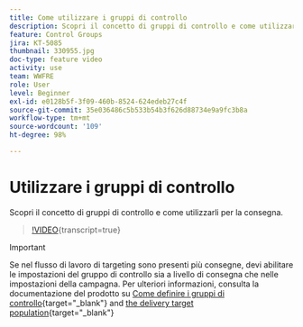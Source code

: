 ```yaml
---
title: Come utilizzare i gruppi di controllo
description: Scopri il concetto di gruppi di controllo e come utilizzarli per la consegna.
feature: Control Groups
jira: KT-5085
thumbnail: 330955.jpg
doc-type: feature video
activity: use
team: WWFRE
role: User
level: Beginner
exl-id: e0128b5f-3f09-460b-8524-624edeb27c4f
source-git-commit: 35e036486c5b533b54b3f626d88734e9a9fc3b8a
workflow-type: tm+mt
source-wordcount: '109'
ht-degree: 98%

---
```


# Utilizzare i gruppi di controllo

Scopri il concetto di gruppi di controllo e come utilizzarli per la consegna.

>[!VIDEO](https://video.tv.adobe.com/v/330955?quality=12&learn=on){transcript=true}

>[!IMPORTANT]
>Se nel flusso di lavoro di targeting sono presenti più consegne, devi abilitare le impostazioni del gruppo di controllo sia a livello di consegna che nelle impostazioni della campagna.
>Per ulteriori informazioni, consulta la documentazione del prodotto su [Come definire i gruppi di controllo](https://experienceleague.adobe.com/docs/campaign-classic/using/orchestrating-campaigns/orchestrate-campaigns/marketing-campaign-target.html?lang=it#defining-a-control-group){target="_blank"} and [the delivery target population](https://experienceleague.adobe.com/docs/campaign-classic/using/sending-messages/key-steps-when-creating-a-delivery/steps-defining-the-target-population.html?lang=it){target="_blank"}
